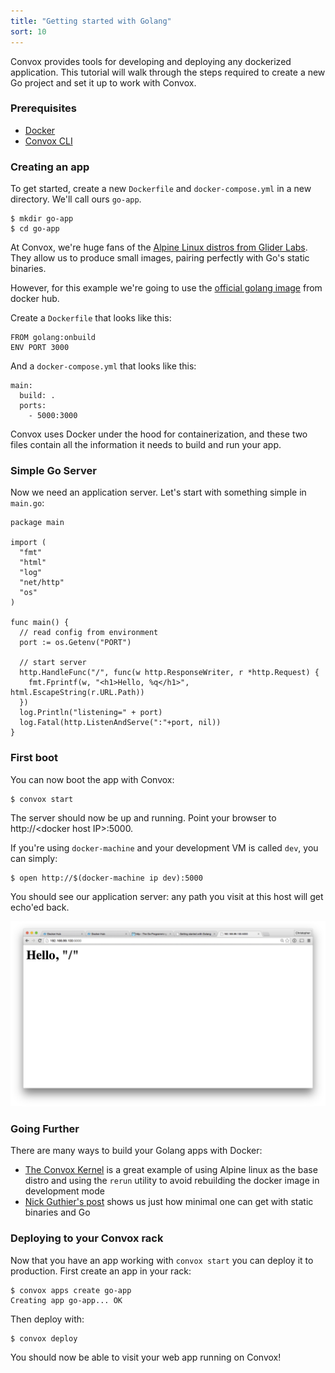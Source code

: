 ```yaml
---
title: "Getting started with Golang"
sort: 10
---
```


Convox provides tools for developing and deploying any dockerized application. This tutorial will walk through the steps required to create a new Go project and set it up to work with Convox.

### Prerequisites

- [Docker](https://docs.docker.com/installation/)
- [Convox CLI](/docs/getting-started-with-convox/)

### Creating an app

To get started, create a new `Dockerfile` and `docker-compose.yml` in a new directory. We'll call ours `go-app`.

    $ mkdir go-app
    $ cd go-app

At Convox, we're huge fans of the [Alpine Linux distros from Glider Labs](https://hub.docker.com/r/gliderlabs/alpine/).
They allow us to produce small images, pairing perfectly with Go's static binaries.

However, for this example we're going to use the [official golang image](https://hub.docker.com/_/golang/)
 from docker hub.

Create a `Dockerfile` that looks like this:

    FROM golang:onbuild
    ENV PORT 3000

And a `docker-compose.yml` that looks like this:

    main:
      build: .
      ports:
        - 5000:3000

Convox uses Docker under the hood for containerization,
and these two files contain all the information it needs to build and run your app.


### Simple Go Server

Now we need an application server. Let's start with something simple in `main.go`:

    package main

    import (
      "fmt"
      "html"
      "log"
      "net/http"
      "os"
    )

    func main() {
      // read config from environment
      port := os.Getenv("PORT")

      // start server
      http.HandleFunc("/", func(w http.ResponseWriter, r *http.Request) {
        fmt.Fprintf(w, "<h1>Hello, %q</h1>", html.EscapeString(r.URL.Path))
      })
      log.Println("listening=" + port)
      log.Fatal(http.ListenAndServe(":"+port, nil))
    }

### First boot

You can now boot the app with Convox:

    $ convox start

The server should now be up and running. Point your browser to http://&lt;docker host IP&gt;:5000.

If you're using `docker-machine` and your development VM is called `dev`, you can simply:

    $ open http://$(docker-machine ip dev):5000

You should see our application server: any path you visit at this host will get echo'ed back.

![golang-welcome-page](/assets/images/docs/getting-started-with-golang/hello.png)


### Going Further

There are many ways to build your Golang apps with Docker:

- [The Convox Kernel](https://github.com/convox/kernel)
  is a great example of using Alpine linux as the base distro and
  using the `rerun` utility to avoid rebuilding the docker image in development mode
- [Nick Guthier's post](https://blog.codeship.com/building-minimal-docker-containers-for-go-applications/)
  shows us just how minimal one can get with static binaries and Go


### Deploying to your Convox rack

Now that you have an app working with `convox start` you can deploy it to production. First create an app in your rack:

    $ convox apps create go-app
    Creating app go-app... OK

Then deploy with:

    $ convox deploy

You should now be able to visit your web app running on Convox!
